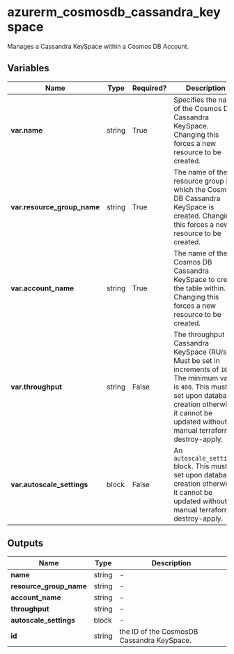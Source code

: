 # azurerm_cosmosdb_cassandra_keyspace

Manages a Cassandra KeySpace within a Cosmos DB Account.

## Variables

| Name | Type | Required? |  Description |
| ---- | ---- | --------- |  ----------- |
| **var.name** | string | True | Specifies the name of the Cosmos DB Cassandra KeySpace. Changing this forces a new resource to be created. | 
| **var.resource_group_name** | string | True | The name of the resource group in which the Cosmos DB Cassandra KeySpace is created. Changing this forces a new resource to be created. | 
| **var.account_name** | string | True | The name of the Cosmos DB Cassandra KeySpace to create the table within. Changing this forces a new resource to be created. | 
| **var.throughput** | string | False | The throughput of Cassandra KeySpace (RU/s). Must be set in increments of `100`. The minimum value is `400`. This must be set upon database creation otherwise it cannot be updated without a manual terraform destroy-apply. | 
| **var.autoscale_settings** | block | False | An `autoscale_settings` block. This must be set upon database creation otherwise it cannot be updated without a manual terraform destroy-apply. | 



## Outputs

| Name | Type | Description |
| ---- | ---- | --------- | 
| **name** | string  | - | 
| **resource_group_name** | string  | - | 
| **account_name** | string  | - | 
| **throughput** | string  | - | 
| **autoscale_settings** | block  | - | 
| **id** | string  | the ID of the CosmosDB Cassandra KeySpace. | 